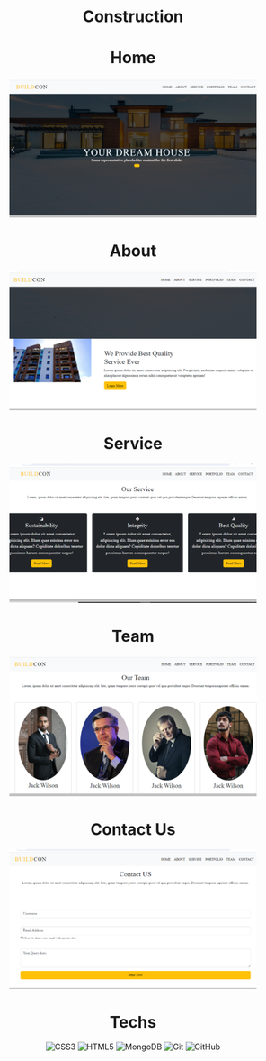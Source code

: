 

<div align="center"><h1>Construction</h1>

# Home
<img src = "https://raw.githubusercontent.com/vinita2003/construction/master/Home.png" length = 330 width = 440>

# About
<img src = "https://raw.githubusercontent.com/vinita2003/construction/master/About.png" length = 330 width = 440>

# Service
<img src = "https://raw.githubusercontent.com/vinita2003/construction/master/Services.png" length = 330 width = 440>

# Team
<img src = "https://raw.githubusercontent.com/vinita2003/construction/master/Team.png" length = 330 width = 440>

# Contact Us
<img src = "https://raw.githubusercontent.com/vinita2003/construction/master/Contact Us.png" length = 330 width = 440>







# Techs
![CSS3](https://img.shields.io/badge/css3-%231572B6.svg?logo=css3&logoColor=white&style=for-the-badge)
![HTML5](https://img.shields.io/badge/html5-%23E34F26.svg?logo=html5&logoColor=white&style=for-the-badge)
![MongoDB](https://img.shields.io/badge/MongoDB-%234ea94b.svg?logo=mongodb&logoColor=white&style=for-the-badge)
![Git](https://img.shields.io/badge/git-%23F05033.svg?logo=git&logoColor=white&style=for-the-badge)
![GitHub](https://img.shields.io/badge/github-%23121011.svg?logo=github&logoColor=white&style=for-the-badge)
